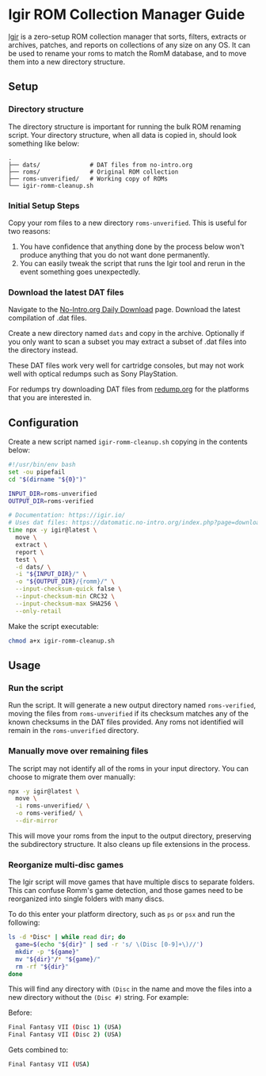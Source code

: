 # Igir ROM Collection Manager Guide

[Igir](https://igir.io/) is a zero-setup ROM collection manager that sorts, filters, extracts or archives, patches, and reports on collections of any size on any OS. It can be used to rename your roms to match the RomM database, and to move them into a new directory structure.

## Setup

### Directory structure

The directory structure is important for running the bulk ROM renaming script. Your directory structure, when all data is copied in, should look something like below:

```
.
├── dats/              # DAT files from no-intro.org
├── roms/              # Original ROM collection
├── roms-unverified/   # Working copy of ROMs
└── igir-romm-cleanup.sh
```

### Initial Setup Steps

Copy your rom files to a new directory `roms-unverified`. This is useful for two reasons:

1. You have confidence that anything done by the process below won't produce anything that you do not want done permanently.
2. You can easily tweak the script that runs the Igir tool and rerun in the event something goes unexpectedly.

### Download the latest DAT files

Navigate to the [No-Intro.org Daily Download](https://datomatic.no-intro.org/index.php?page=download&op=daily) page. Download the latest compilation of .dat files.

Create a new directory named `dats` and copy in the archive. Optionally if you only want to scan a subset you may extract a subset of .dat files into the directory instead.

These DAT files work very well for cartridge consoles, but may not work well with optical redumps such as Sony PlayStation.

For redumps try downloading DAT files from [redump.org](http://redump.org/downloads/) for the platforms that you are interested in.

## Configuration

Create a new script named `igir-romm-cleanup.sh` copying in the contents below:

```bash
#!/usr/bin/env bash
set -ou pipefail
cd "$(dirname "${0}")"

INPUT_DIR=roms-unverified
OUTPUT_DIR=roms-verified

# Documentation: https://igir.io/
# Uses dat files: https://datomatic.no-intro.org/index.php?page=download&op=daily
time npx -y igir@latest \
  move \
  extract \
  report \
  test \
  -d dats/ \
  -i "${INPUT_DIR}/" \
  -o "${OUTPUT_DIR}/{romm}/" \
  --input-checksum-quick false \
  --input-checksum-min CRC32 \
  --input-checksum-max SHA256 \
  --only-retail
```

Make the script executable:
```bash
chmod a+x igir-romm-cleanup.sh
```

## Usage

### Run the script

Run the script. It will generate a new output directory named `roms-verified`, moving the files from `roms-unverified` if its checksum matches any of the known checksums in the DAT files provided. Any roms not identified will remain in the `roms-unverified` directory.

### Manually move over remaining files

The script may not identify all of the roms in your input directory. You can choose to migrate them over manually:

```bash
npx -y igir@latest \
  move \
  -i roms-unverified/ \
  -o roms-verified/ \
  --dir-mirror
```

This will move your roms from the input to the output directory, preserving the subdirectory structure. It also cleans up file extensions in the process.

### Reorganize multi-disc games

The Igir script will move games that have multiple discs to separate folders. This can confuse Romm's game detection, and those games need to be reorganized into single folders with many discs.

To do this enter your platform directory, such as `ps` or `psx` and run the following:

```bash
ls -d *Disc* | while read dir; do
  game=$(echo "${dir}" | sed -r 's/ \(Disc [0-9]+\)//')
  mkdir -p "${game}"
  mv "${dir}"/* "${game}/"
  rm -rf "${dir}"
done
```

This will find any directory with `(Disc` in the name and move the files into a new directory without the `(Disc #)` string. For example:

Before:
```bash
Final Fantasy VII (Disc 1) (USA)
Final Fantasy VII (Disc 2) (USA)
```

Gets combined to:
```bash
Final Fantasy VII (USA)
```
